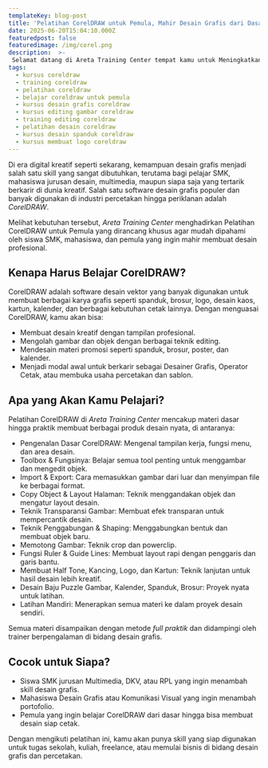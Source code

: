 ```yaml
---
templateKey: blog-post
title: 'Pelatihan CorelDRAW untuk Pemula, Mahir Desain Grafis dari Dasar'
date: 2025-06-20T15:04:10.000Z
featuredpost: false
featuredimage: /img/corel.png
description:  >-
 Selamat datang di Areta Training Center tempat kamu untuk Meningkatkan Skill bukan hanya dibidang IT tapi juga Bisnis Digital dengan Metode Full Praktek! Dunia IT terus berkembang, dan keahlian yang kamu miliki hari ini menentukan masa depan kariermu.
tags:
  - kursus coreldraw
  - training coreldraw
  - pelatihan coreldraw
  - belajar coreldraw untuk pemula
  - kursus desain grafis coreldraw
  - kursus editing gambar coreldraw
  - training editing coreldraw
  - pelatihan desain coreldraw
  - kursus desain spanduk coreldraw
  - kursus membuat logo coreldraw
---
```


Di era digital kreatif seperti sekarang, kemampuan desain grafis menjadi salah satu skill yang sangat dibutuhkan, terutama bagi pelajar SMK, mahasiswa jurusan desain, multimedia, maupun siapa saja yang tertarik berkarir di dunia kreatif. Salah satu software desain grafis populer dan banyak digunakan di industri percetakan hingga periklanan adalah *CorelDRAW*.

Melihat kebutuhan tersebut, *Areta Training Center* menghadirkan Pelatihan CorelDRAW untuk Pemula yang dirancang khusus agar mudah dipahami oleh siswa SMK, mahasiswa, dan pemula yang ingin mahir membuat desain profesional.

## Kenapa Harus Belajar CorelDRAW?
CorelDRAW adalah software desain vektor yang banyak digunakan untuk membuat berbagai karya grafis seperti spanduk, brosur, logo, desain kaos, kartun, kalender, dan berbagai kebutuhan cetak lainnya. Dengan menguasai CorelDRAW, kamu akan bisa:
* Membuat desain kreatif dengan tampilan profesional.
* Mengolah gambar dan objek dengan berbagai teknik editing.
* Mendesain materi promosi seperti spanduk, brosur, poster, dan kalender.
* Menjadi modal awal untuk berkarir sebagai Desainer Grafis, Operator Cetak, atau membuka usaha percetakan dan sablon.

## Apa yang Akan Kamu Pelajari?
Pelatihan CorelDRAW di *Areta Training Center* mencakup materi dasar hingga praktik membuat berbagai produk desain nyata, di antaranya:

* Pengenalan Dasar CorelDRAW: Mengenal tampilan kerja, fungsi menu, dan area desain.
* Toolbox & Fungsinya: Belajar semua tool penting untuk menggambar dan mengedit objek.
* Import & Export: Cara memasukkan gambar dari luar dan menyimpan file ke berbagai format.
* Copy Object & Layout Halaman: Teknik menggandakan objek dan mengatur layout desain.
* Teknik Transparansi Gambar: Membuat efek transparan untuk mempercantik desain.
* Teknik Penggabungan & Shaping: Menggabungkan bentuk dan membuat objek baru.
* Memotong Gambar: Teknik crop dan powerclip.
* Fungsi Ruler & Guide Lines: Membuat layout rapi dengan penggaris dan garis bantu.
* Membuat Half Tone, Kancing, Logo, dan Kartun: Teknik lanjutan untuk hasil desain lebih kreatif.
* Desain Baju Puzzle Gambar, Kalender, Spanduk, Brosur: Proyek nyata untuk latihan.
* Latihan Mandiri: Menerapkan semua materi ke dalam proyek desain sendiri.

Semua materi disampaikan dengan metode *full praktik* dan didampingi oleh trainer berpengalaman di bidang desain grafis.

## Cocok untuk Siapa?
* Siswa SMK jurusan Multimedia, DKV, atau RPL yang ingin menambah skill desain grafis.
* Mahasiswa Desain Grafis atau Komunikasi Visual yang ingin menambah portofolio.
* Pemula yang ingin belajar CorelDRAW dari dasar hingga bisa membuat desain siap cetak.

Dengan mengikuti pelatihan ini, kamu akan punya skill yang siap digunakan untuk tugas sekolah, kuliah, freelance, atau memulai bisnis di bidang desain grafis dan percetakan.

